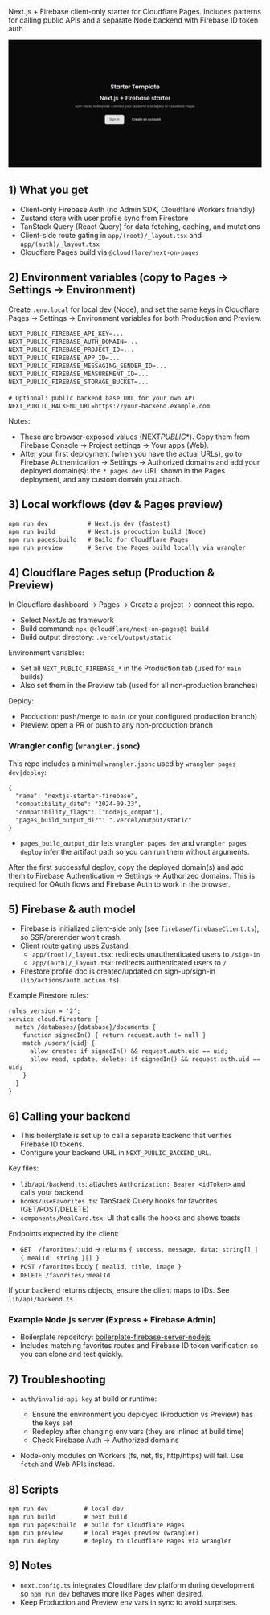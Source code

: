 Next.js + Firebase client-only starter for Cloudflare Pages. Includes patterns for calling public APIs and a separate Node backend with Firebase ID token auth.

![App screenshot](public/screenshot.png)

## 1) What you get

- Client-only Firebase Auth (no Admin SDK, Cloudflare Workers friendly)
- Zustand store with user profile sync from Firestore
- TanStack Query (React Query) for data fetching, caching, and mutations
- Client-side route gating in `app/(root)/_layout.tsx` and `app/(auth)/_layout.tsx`
- Cloudflare Pages build via `@cloudflare/next-on-pages`

## 2) Environment variables (copy to Pages → Settings → Environment)

Create `.env.local` for local dev (Node), and set the same keys in Cloudflare Pages → Settings → Environment variables for both Production and Preview.

```
NEXT_PUBLIC_FIREBASE_API_KEY=...
NEXT_PUBLIC_FIREBASE_AUTH_DOMAIN=...
NEXT_PUBLIC_FIREBASE_PROJECT_ID=...
NEXT_PUBLIC_FIREBASE_APP_ID=...
NEXT_PUBLIC_FIREBASE_MESSAGING_SENDER_ID=...
NEXT_PUBLIC_FIREBASE_MEASUREMENT_ID=...
NEXT_PUBLIC_FIREBASE_STORAGE_BUCKET=...

# Optional: public backend base URL for your own API
NEXT_PUBLIC_BACKEND_URL=https://your-backend.example.com
```

Notes:

- These are browser-exposed values (NEXT*PUBLIC*\*). Copy them from Firebase Console → Project settings → Your apps (Web).
- After your first deployment (when you have the actual URLs), go to Firebase Authentication → Settings → Authorized domains and add your deployed domain(s): the `*.pages.dev` URL shown in the Pages deployment, and any custom domain you attach.

## 3) Local workflows (dev & Pages preview)

```
npm run dev           # Next.js dev (fastest)
npm run build         # Next.js production build (Node)
npm run pages:build   # Build for Cloudflare Pages
npm run preview       # Serve the Pages build locally via wrangler
```

## 4) Cloudflare Pages setup (Production & Preview)

In Cloudflare dashboard → Pages → Create a project → connect this repo.

- Select NextJs as framework
- Build command: `npx @cloudflare/next-on-pages@1 build`
- Build output directory: `.vercel/output/static`

Environment variables:

- Set all `NEXT_PUBLIC_FIREBASE_*` in the Production tab (used for `main` builds)
- Also set them in the Preview tab (used for all non-production branches)

Deploy:

- Production: push/merge to `main` (or your configured production branch)
- Preview: open a PR or push to any non-production branch

### Wrangler config (`wrangler.jsonc`)

This repo includes a minimal `wrangler.jsonc` used by `wrangler pages dev|deploy`:

```jsonc
{
  "name": "nextjs-starter-firebase",
  "compatibility_date": "2024-09-23",
  "compatibility_flags": ["nodejs_compat"],
  "pages_build_output_dir": ".vercel/output/static"
}
```

- `pages_build_output_dir` lets `wrangler pages dev` and `wrangler pages deploy` infer the artifact path so you can run them without arguments.

After the first successful deploy, copy the deployed domain(s) and add them to Firebase Authentication → Settings → Authorized domains. This is required for OAuth flows and Firebase Auth to work in the browser.

## 5) Firebase & auth model

- Firebase is initialized client-side only (see `firebase/firebaseClient.ts`), so SSR/prerender won’t crash.
- Client route gating uses Zustand:
  - `app/(root)/_layout.tsx`: redirects unauthenticated users to `/sign-in`
  - `app/(auth)/_layout.tsx`: redirects authenticated users to `/`
- Firestore profile doc is created/updated on sign-up/sign-in (`lib/actions/auth.action.ts`).

Example Firestore rules:

```
rules_version = '2';
service cloud.firestore {
  match /databases/{database}/documents {
    function signedIn() { return request.auth != null }
    match /users/{uid} {
      allow create: if signedIn() && request.auth.uid == uid;
      allow read, update, delete: if signedIn() && request.auth.uid == uid;
    }
  }
}
```

## 6) Calling your backend

- This boilerplate is set up to call a separate backend that verifies Firebase ID tokens.
- Configure your backend URL in `NEXT_PUBLIC_BACKEND_URL`.

Key files:

- `lib/api/backend.ts`: attaches `Authorization: Bearer <idToken>` and calls your backend
- `hooks/useFavorites.ts`: TanStack Query hooks for favorites (GET/POST/DELETE)
- `components/MealCard.tsx`: UI that calls the hooks and shows toasts

Endpoints expected by the client:

- `GET  /favorites/:uid` → returns `{ success, message, data: string[] | { mealId: string }[] }`
- `POST /favorites` body `{ mealId, title, image }`
- `DELETE /favorites/:mealId`

If your backend returns objects, ensure the client maps to IDs. See `lib/api/backend.ts`.

### Example Node.js server (Express + Firebase Admin)

- Boilerplate repository: [boilerplate-firebase-server-nodejs](https://github.com/Teegreat/boilerplate-firebase-server-nodejs)
- Includes matching favorites routes and Firebase ID token verification so you can clone and test quickly.

## 7) Troubleshooting

- `auth/invalid-api-key` at build or runtime:

  - Ensure the environment you deployed (Production vs Preview) has the keys set
  - Redeploy after changing env vars (they are inlined at build time)
  - Check Firebase Auth → Authorized domains

- Node-only modules on Workers (fs, net, tls, http/https) will fail. Use `fetch` and Web APIs instead.

## 8) Scripts

```
npm run dev          # local dev
npm run build        # next build
npm run pages:build  # build for Cloudflare Pages
npm run preview      # local Pages preview (wrangler)
npm run deploy       # deploy to Cloudflare Pages via wrangler
```

## 9) Notes

- `next.config.ts` integrates Cloudflare dev platform during development so `npm run dev` behaves more like Pages when desired.
- Keep Production and Preview env vars in sync to avoid surprises.
